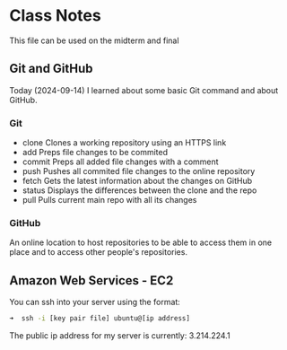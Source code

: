 # Class Notes
This file can be used on the midterm and final

## Git and GitHub
Today (2024-09-14) I learned about some basic Git command and about GitHub.

### Git
- clone
Clones a working repository using an HTTPS link
- add
Preps file changes to be commited
- commit
Preps all added file changes with a comment
- push
Pushes all commited file changes to the online repository
- fetch
Gets the latest information about the changes on GitHub
- status
Displays the differences between the clone and the repo
- pull
Pulls current main repo with all its changes

### GitHub
An online location to host repositories to be able to access them in one place and to access other people's repositories.

## Amazon Web Services - EC2
You can ssh into your server using the format:
```sh
➜  ssh -i [key pair file] ubuntu@[ip address]
```

The public ip address for my server is currently: 3.214.224.1